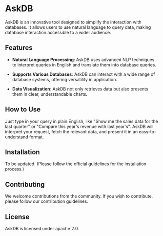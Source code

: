 # AskDB

AskDB is an innovative tool designed to simplify the interaction with databases. It allows users to use natural language to query data, making database interaction accessible to a wider audience. 

## Features

- **Natural Language Processing**: AskDB uses advanced NLP techniques to interpret queries in English and translate them into database queries.

- **Supports Various Databases**: AskDB can interact with a wide range of database systems, offering versatility in application.

- **Data Visualization**: AskDB not only retrieves data but also presents them in clear, understandable charts.

## How to Use

Just type in your query in plain English, like "Show me the sales data for the last quarter" or "Compare this year's revenue with last year's". AskDB will interpret your request, fetch the relevant data, and present it in an easy-to-understand format.

## Installation

To be updated. (Please follow the official guidelines for the installation process.)

## Contributing

We welcome contributions from the community. If you wish to contribute, please follow our contribution guidelines.

## License

AskDB is licensed under apache 2.0.

